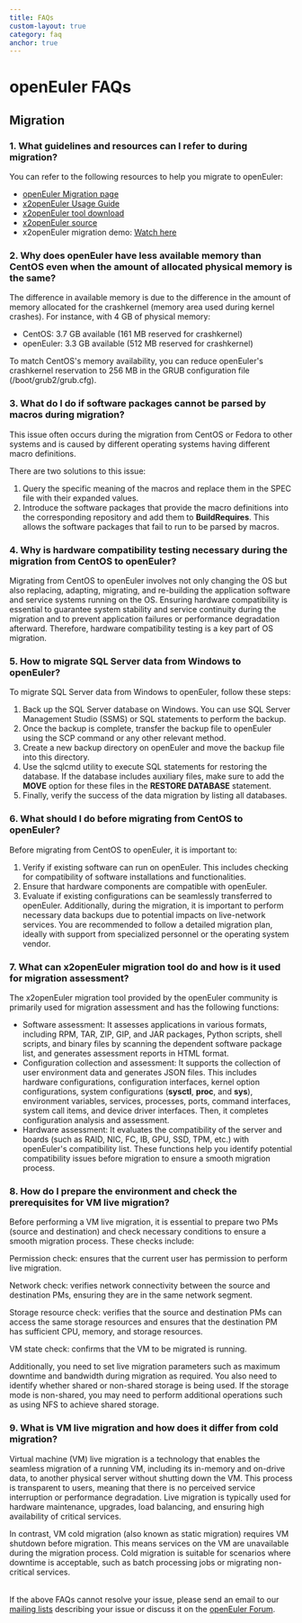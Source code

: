 ```yaml
---
title: FAQs
custom-layout: true
category: faq
anchor: true
---
```


<!-- <script setup>
  import TheFAQ from "~@/views/faq/TheFAQ.vue"
</script> -->

<div class="markdown">

# openEuler FAQs

## Migration

### 1. What guidelines and resources can I refer to during migration?

You can refer to the following resources to help you migrate to openEuler:

- [openEuler Migration page](https://www.openeuler.org/en/migration/)
- [x2openEuler Usage Guide](https://docs.openeuler.org/en/docs/20.03_LTS_SP1/docs/x2openEuler/Introduce.html)
- [x2openEuler tool download](https://repo.oepkgs.net/openEuler/rpm/openEuler-22.03-LTS/contrib/x2openEuler/noarch/Packages/)
- [x2openEuler source](https://forum.openeuler.org/t/topic/768)
- x2openEuler migration demo: [Watch here](https://youtu.be/tk7wlg9-Y3g?si=QDIq5e9m2z53gIHd)

### 2. Why does openEuler have less available memory than CentOS even when the amount of allocated physical memory is the same?

The difference in available memory is due to the difference in the amount of memory allocated for the crashkernel (memory area used during kernel crashes). For instance, with 4 GB of physical memory:

- CentOS: 3.7 GB available (161 MB reserved for crashkernel)
- openEuler: 3.3 GB available (512 MB reserved for crashkernel)

To match CentOS's memory availability, you can reduce openEuler's crashkernel reservation to 256 MB in the GRUB configuration file (/boot/grub2/grub.cfg).

### 3. What do I do if software packages cannot be parsed by macros during migration?

This issue often occurs during the migration from CentOS or Fedora to other systems and is caused by different operating systems having different macro definitions.

There are two solutions to this issue:

1. Query the specific meaning of the macros and replace them in the SPEC file with their expanded values.
2. Introduce the software packages that provide the macro definitions into the corresponding repository and add them to **BuildRequires**. This allows the software packages that fail to run to be parsed by macros.

### 4. Why is hardware compatibility testing necessary during the migration from CentOS to openEuler?

Migrating from CentOS to openEuler involves not only changing the OS but also replacing, adapting, migrating, and re-building the application software and service systems running on the OS. Ensuring hardware compatibility is essential to guarantee system stability and service continuity during the migration and to prevent application failures or performance degradation afterward. Therefore, hardware compatibility testing is a key part of OS migration.

### 5. How to migrate SQL Server data from Windows to openEuler?

To migrate SQL Server data from Windows to openEuler, follow these steps:

1. Back up the SQL Server database on Windows. You can use SQL Server Management Studio (SSMS) or SQL statements to perform the backup.
2. Once the backup is complete, transfer the backup file to openEuler using the SCP command or any other relevant method.
3. Create a new backup directory on openEuler and move the backup file into this directory.
4. Use the sqlcmd utility to execute SQL statements for restoring the database. If the database includes auxiliary files, make sure to add the **MOVE** option for these files in the **RESTORE DATABASE** statement.
5. Finally, verify the success of the data migration by listing all databases.

### 6. What should I do before migrating from CentOS to openEuler?

Before migrating from CentOS to openEuler, it is important to:

1. Verify if existing software can run on openEuler. This includes checking for compatibility of software installations and functionalities.
2. Ensure that hardware components are compatible with openEuler.
3. Evaluate if existing configurations can be seamlessly transferred to openEuler.
Additionally, during the migration, it is important to perform necessary data backups due to potential impacts on live-network services. You are recommended to follow a detailed migration plan, ideally with support from specialized personnel or the operating system vendor.

### 7. What can x2openEuler migration tool do and how is it used for migration assessment?

The x2openEuler migration tool provided by the openEuler community is primarily used for migration assessment and has the following functions:

- Software assessment: It assesses applications in various formats, including RPM, TAR, ZIP, GIP, and JAR packages, Python scripts, shell scripts, and binary files by scanning the dependent software package list, and generates assessment reports in HTML format.
- Configuration collection and assessment: It supports the collection of user environment data and generates JSON files. This includes hardware configurations, configuration interfaces, kernel option configurations, system configurations (**sysctl**, **proc**, and **sys**), environment variables, services, processes, ports, command interfaces, system call items, and device driver interfaces. Then, it completes configuration analysis and assessment.
- Hardware assessment: It evaluates the compatibility of the server and boards (such as RAID, NIC, FC, IB, GPU, SSD, TPM, etc.) with openEuler's compatibility list.
These functions help you identify potential compatibility issues before migration to ensure a smooth migration process.

### 8. How do I prepare the environment and check the prerequisites for VM live migration?

Before performing a VM live migration, it is essential to prepare two PMs (source and destination) and check necessary conditions to ensure a smooth migration process. These checks include:

Permission check: ensures that the current user has permission to perform live migration.

Network check: verifies network connectivity between the source and destination PMs, ensuring they are in the same network segment.

Storage resource check: verifies that the source and destination PMs can access the same storage resources and ensures that the destination PM has sufficient CPU, memory, and storage resources.

VM state check: confirms that the VM to be migrated is running.

Additionally, you need to set live migration parameters such as maximum downtime and bandwidth during migration as required. You also need to identify whether shared or non-shared storage is being used. If the storage mode is non-shared, you may need to perform additional operations such as using NFS to achieve shared storage.

### 9. What is VM live migration and how does it differ from cold migration?

Virtual machine (VM) live migration is a technology that enables the seamless migration of a running VM, including its in-memory and on-drive data, to another physical server without shutting down the VM. This process is transparent to users, meaning that there is no perceived service interruption or performance degradation. Live migration is typically used for hardware maintenance, upgrades, load balancing, and ensuring high availability of critical services.

In contrast, VM cold migration (also known as static migration) requires VM shutdown before migration. This means services on the VM are unavailable during the migration process. Cold migration is suitable for scenarios where downtime is acceptable, such as batch processing jobs or migrating non-critical services.

<p style="margin-top:32px">

If the above FAQs cannot resolve your issue, please send an email to our [mailing lists](/en/community/mailing-list/) describing your issue or discuss it on the [openEuler Forum](https://forum.openeuler.org/).

</p>

</div>